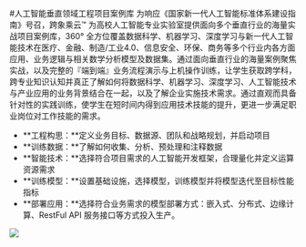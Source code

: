 #人工智能垂直领域工程项目案例库
为响应《国家新一代人工智能标准体系建设指南》号召，跨象乘云™ 为高校人工智能专业实验室提供面向多个垂直行业的海量实战项目案例库，360° 全方位覆盖数据科学、机器学习、深度学习与新一代人工智能技术在医疗、金融、制造/工业4.0、信息安全、环保、商务等多个行业内各方面应用、业务逻辑与相关数学分析模型及数据集。通过面向垂直行业的海量案例聚焦实战，以及完整的『端到端』业务流程演示与上机操作训练，让学生获取跨学科，跨专业知识认知并真正了解如何将数据科学、机器学习、深度学习、人工智能技术与产业应用的业务背景结合在一起，以及了解企业实施技术需求。通过直观而具备针对性的实践训练，使学生在短时间内得到应用技术技能的提升，更进一步满足职业岗位对工作技能的需求。

- **工程构思：**定义业务目标、数据源、团队和战略规划，并启动项目
- **训练数据：**了解如何收集、分析、预处理和注释数据
- **智能技术：**选择符合项目需求的人工智能开发框架，合理量化并定义运算资源需求
- **训练模型：**设置基础设施，选择模型，训练模型并将模型迭代至目标性能指标
- **部署应用：**选择符合业务需求的模型部署方式：嵌入式、分布式、边缘计算、RestFul API 服务接口等方式投入生产。

![](https://github.com/KXCY-AI/AI-Case-Studies/blob/main/img/cs.png)
